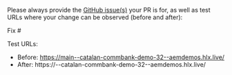 Please always provide the [GitHub issue(s)](../issues) your PR is for, as well as test URLs where your change can be observed (before and after):

Fix #<gh-issue-id>

Test URLs:
- Before: https://main--catalan-commbank-demo-32--aemdemos.hlx.live/
- After: https://<branch>--catalan-commbank-demo-32--aemdemos.hlx.live/
